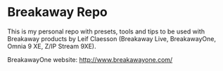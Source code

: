 # Breakaway Repo

This is my personal repo with presets, tools and tips to be used with Breakaway products by Leif Claesson (Breakaway Live, BreakawayOne, Omnia 9 XE, Z/IP Stream 9XE).

BreakawayOne website: http://www.breakawayone.com/
